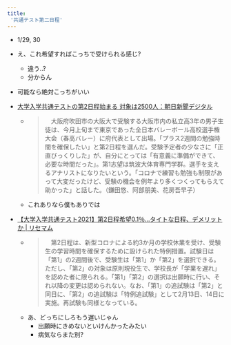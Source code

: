 ```yaml
---
title:
 '共通テスト第二日程'
---
```


- 1/29, 30

- え、これ希望すればこっちで受けられる感じ?
    - 違う..?
    - 分からん

- 可能なら絶対こっちがいい

- [大学入学共通テストの第2日程始まる 対象は2500人：朝日新聞デジタル](https://www.asahi.com/articles/ASP1Z3Q6BP1WUTIL03Y.html)
    - > 　大阪府吹田市の大阪大で受験する大阪市内の私立高3年の男子生徒は、今月上旬まで東京であった全日本バレーボール高校選手権大会（春高バレー）に府代表として出場。「プラス2週間の勉強時間を確保したい」と第2日程を選んだ。受験予定者の少なさに「正直びっくりした」が、自分にとっては「有意義に準備ができて、必要な時間だった」。第1志望は筑波大体育専門学群。選手を支えるアナリストになりたいという。「コロナで練習も勉強も制限があって大変だったけど、受験の機会を例年より多くつくってもらえて助かった」と話した。（鎌田悠、阿部朋美、花房吾早子）
    - これありなら僕もありでは

- [【大学入学共通テスト2021】第2日程希望0.1％…タイトな日程、デメリットか | リセマム](https://resemom.jp/article/2020/10/16/58586.html)
    - > 　第2日程は、新型コロナによる約3か月の学校休業を受け、受験生の学習時間を確保するために設けられた特例措置。試験日は「第1」の2週間後で、受験生は「第1」か「第2」を選択できる。ただし、「第2」の対象は原則現役生で、学校長が「学業を遅れ」を認めた者に限られる。「第1」「第2」の選択は出願時に行い、それ以降の変更は認められない。なお、「第1」の追試験は「第2」と同日に、「第2」の追試験は「特例追試験」として2月13日、14日に実施。再試験も同様となっている。
    - あ、どっちにしろもう遅いじゃん
        - 出願時にきめないといけんかったみたい
        - 病気ならまた別?
